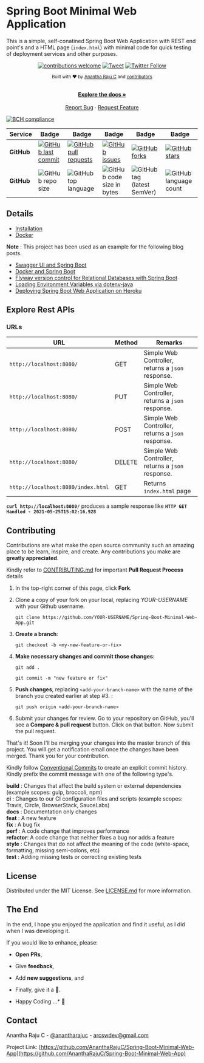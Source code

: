 # Spring Boot Minimal Web Application

This is a simple, self-conatined Spring Boot Web Application with REST end point's and a HTML page (`index.html`) with minimal code for quick testing of deployment services and other purposes.

<div align="center">

[![contributions welcome](https://img.shields.io/badge/contributions-welcome-brightgreen?logo=github)](CODE_OF_CONDUCT.md) [![Tweet](https://img.shields.io/twitter/url/http/shields.io.svg?style=social)](https://twitter.com/intent/tweet?text=Checkout+this+springboot+minimal+webapp&url=https://github.com/AnanthaRajuC/Spring-Boot-Minimal-Web-App&hashtags=SpringBoot) [![Twitter Follow](https://img.shields.io/twitter/follow/anantharajuc?label=follow%20me&style=social)](https://twitter.com/anantharajuc)
</div>

<div align="center">
  <sub>Built with ❤︎ by <a href="https://twitter.com/anantharajuc">Anantha Raju C</a> and <a href="https://github.com/AnanthaRajuC/Spring-Boot-Minimal-Web-App/graphs/contributors">contributors</a>
</div>

</br>

<p align="center">
	<a href="https://github.com/AnanthaRajuC/Spring-Boot-Minimal-Web-App#spring-boot-minimal-web-application"><strong>Explore the docs »</strong></a>
	<br />
	<br />
	<a href="https://github.com/AnanthaRajuC/Spring-Boot-Minimal-Web-App/issues">Report Bug</a>
	·
	<a href="https://github.com/AnanthaRajuC/Spring-Boot-Minimal-Web-App/issues">Request Feature</a>
</p>

[![BCH compliance](https://bettercodehub.com/edge/badge/Spring-Boot-Framework/Spring-Boot-Minimal-Web-App?branch=main)](https://bettercodehub.com/)

<!-- PROJECT SHIELDS -->
<!--
*** I'm using markdown "reference style" links for readability.
*** Reference links are enclosed in brackets [ ] instead of parentheses ( ).
-->

|     Service     | Badge | Badge | Badge | Badge | Badge |
|-----------------|-------|-------|-------|-------|-------|
|  **GitHub**     |[![GitHub last commit](https://img.shields.io/github/last-commit/Spring-Boot-Framework/Spring-Boot-Minimal-Web-App)](https://github.com/Spring-Boot-Framework/Spring-Boot-Minimal-Web-App/commits/master)|[![GitHub pull requests](https://img.shields.io/github/issues-pr-raw/Spring-Boot-Framework/Spring-Boot-Minimal-Web-App)](https://github.com/Spring-Boot-Framework/Spring-Boot-Minimal-Web-App/pulls)|[![GitHub issues](https://img.shields.io/github/issues/Spring-Boot-Framework/Spring-Boot-Minimal-Web-App)](https://github.com/Spring-Boot-Framework/Spring-Boot-Minimal-Web-App/issues)|[![GitHub forks](https://img.shields.io/github/forks/Spring-Boot-Framework/Spring-Boot-Minimal-Web-App)](https://github.com/Spring-Boot-Framework/Spring-Boot-Minimal-Web-App/network)|[![GitHub stars](https://img.shields.io/github/stars/Spring-Boot-Framework/Spring-Boot-Minimal-Web-App)](https://github.com/Spring-Boot-Framework/Spring-Boot-Minimal-Web-App/stargazers)|
|  **GitHub**     |![GitHub repo size](https://img.shields.io/github/repo-size/Spring-Boot-Framework/Spring-Boot-Minimal-Web-App)|![GitHub top language](https://img.shields.io/github/languages/top/Spring-Boot-Framework/Spring-Boot-Minimal-Web-App.svg)|![GitHub code size in bytes](https://img.shields.io/github/languages/code-size/Spring-Boot-Framework/Spring-Boot-Minimal-Web-App)|![GitHub tag (latest SemVer)](https://img.shields.io/github/tag/Spring-Boot-Framework/Spring-Boot-Minimal-Web-App.svg)|![GitHub language count](https://img.shields.io/github/languages/count/Spring-Boot-Framework/Spring-Boot-Minimal-Web-App)|

## Details

- [Installation](documents/INSTALLATION.MD)  
- [Docker](documents/DOCKER.md)  

**Note** : This project has been used as an example for the following blog posts.

- [Swagger UI and Spring Boot](https://anantharajuc.github.io/Spring-Boot-Swagger/)
- [Docker and Spring Boot](https://anantharajuc.github.io/Spring-Boot-Docker/)
- [Flyway version control for Relational Databases with Spring Boot](https://anantharajuc.github.io/Spring-Boot-Flyway/)
- [Loading Environment Variables via dotenv-java](https://anantharajuc.github.io/dotenv-java/)
- [Deploying Spring Boot Web Application on Heroku](https://anantharajuc.github.io/Spring-Boot-Heroku/)

## Explore Rest APIs

### URLs

|                      URL          | Method |                      Remarks                     |
|-----------------------------------|--------|--------------------------------------------------|
|`http://localhost:8080/`           | GET    | Simple Web Controller, returns a `json` response.|
|`http://localhost:8080/`           | PUT    | Simple Web Controller, returns a `json` response.|
|`http://localhost:8080/`           | POST   | Simple Web Controller, returns a `json` response.|
|`http://localhost:8080/`           | DELETE | Simple Web Controller, returns a `json` response.|
|`http://localhost:8080/index.html` | GET    | Returns `index.html` page                        |

**`curl http://localhost:8080/`** produces a sample response like **`HTTP GET Handled - 2021-05-25T15:02:16.928`**

<!-- CONTRIBUTING -->
## Contributing

Contributions are what make the open source community such an amazing place to be learn, inspire, and create. Any contributions you make are **greatly appreciated**.

Kindly refer to [CONTRIBUTING.md](/CONTRIBUTING.md) for important **Pull Request Process** details

1. In the top-right corner of this page, click **Fork**.

2. Clone a copy of your fork on your local, replacing *YOUR-USERNAME* with your Github username.

   `git clone https://github.com/YOUR-USERNAME/Spring-Boot-Minimal-Web-App.git`

3. **Create a branch**: 

   `git checkout -b <my-new-feature-or-fix>`

4. **Make necessary changes and commit those changes**:

   `git add .`

   `git commit -m "new feature or fix"`

5. **Push changes**, replacing `<add-your-branch-name>` with the name of the branch you created earlier at step #3. :

   `git push origin <add-your-branch-name>`

6. Submit your changes for review. Go to your repository on GitHub, you'll see a **Compare & pull request** button. Click on that button. Now submit the pull request.

That's it! Soon I'll be merging your changes into the master branch of this project. You will get a notification email once the changes have been merged. Thank you for your contribution.

Kindly follow [Conventional Commits](https://www.conventionalcommits.org/en/v1.0.0/) to create an explicit commit history. Kindly prefix the commit message with one of the following type's.

**build**   : Changes that affect the build system or external dependencies (example scopes: gulp, broccoli, npm)  
**ci**      : Changes to our CI configuration files and scripts (example scopes: Travis, Circle, BrowserStack, SauceLabs)  
**docs**    : Documentation only changes  
**feat**    : A new feature  
**fix**     : A bug fix  
**perf**    : A code change that improves performance  
**refactor**: A code change that neither fixes a bug nor adds a feature  
**style**   : Changes that do not affect the meaning of the code (white-space, formatting, missing semi-colons, etc)  
**test**    : Adding missing tests or correcting existing tests  

## License

Distributed under the MIT License. See [LICENSE.md](/LICENSE.md) for more information.

## The End

In the end, I hope you enjoyed the application and find it useful, as I did when I was developing it. 

If you would like to enhance, please: 

* 	**Open PRs**, 
* 	Give **feedback**, 
* 	Add **new suggestions**, and
*	Finally, give it a 🌟.

* Happy Coding ...* 🙂

<!-- CONTACT -->
## Contact

Anantha Raju C - [@anantharajuc](https://twitter.com/anantharajuc) - arcswdev@gmail.com

Project Link: [https://github.com/AnanthaRajuC/Spring-Boot-Minimal-Web-App](https://github.com/AnanthaRajuC/Spring-Boot-Minimal-Web-App)